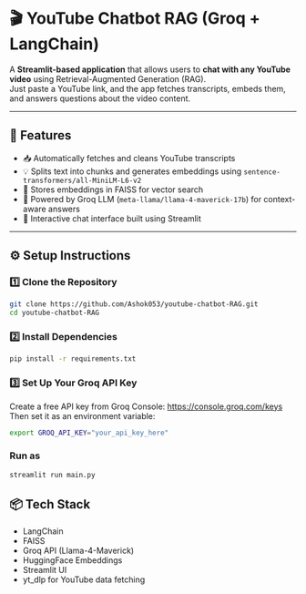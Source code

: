 # 🎬 YouTube Chatbot RAG (Groq + LangChain)

A **Streamlit-based application** that allows users to **chat with any YouTube video** using Retrieval-Augmented Generation (RAG).  
Just paste a YouTube link, and the app fetches transcripts, embeds them, and answers questions about the video content.

---

## 🚀 Features
- 📥 Automatically fetches and cleans YouTube transcripts  
- 💡 Splits text into chunks and generates embeddings using `sentence-transformers/all-MiniLM-L6-v2`  
- 🧠 Stores embeddings in FAISS for vector search  
- 🤖 Powered by Groq LLM (`meta-llama/llama-4-maverick-17b`) for context-aware answers  
- 💬 Interactive chat interface built using Streamlit  
---

## ⚙️ Setup Instructions

### 1️⃣ Clone the Repository
```bash
git clone https://github.com/Ashok053/youtube-chatbot-RAG.git
cd youtube-chatbot-RAG
````
### 2️⃣ Install Dependencies
```bash
pip install -r requirements.txt
```
### 3️⃣ Set Up Your Groq API Key
Create a free API key from Groq Console: https://console.groq.com/keys
Then set it as an environment variable:
```bash
export GROQ_API_KEY="your_api_key_here"
```
### Run as 
```bash
streamlit run main.py
```

## 📦 Tech Stack
- LangChain
- FAISS
- Groq API (Llama-4-Maverick)
- HuggingFace Embeddings
- Streamlit UI
- yt_dlp for YouTube data fetching
